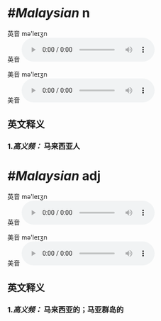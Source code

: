 # ***\#Malaysian*** n
英音 mə'leɪʒn  
英音
<audio src="./media/Malaysian1.aac" controls="controls"></audio>

美音 mə'leɪʒn  
美音
<audio src="./media/Malaysian.aac" controls="controls"></audio>



  

英文释义
---
### 1.*高义频：* **马来西亚人**  


# ***\#Malaysian*** adj
英音 mə'leɪʒn  
英音
<audio src="./media/Malaysian1.aac" controls="controls"></audio>

美音 mə'leɪʒn  
美音
<audio src="./media/Malaysian.aac" controls="controls"></audio>



  

英文释义
---
### 1.*高义频：* **马来西亚的；马亚群岛的**  


